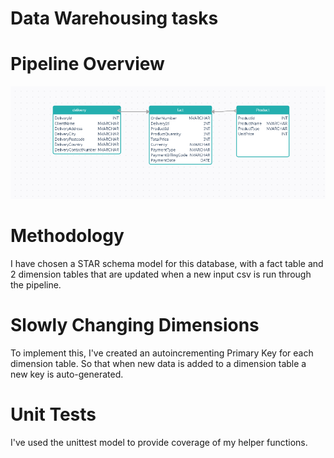 # Data Warehousing tasks


# Pipeline Overview

![alt text](diagrams/schema.png "Title")


# Methodology

I have chosen a STAR schema model for this database, with a fact table and 2 dimension tables that are updated when a new input csv is run through the pipeline.


#  Slowly Changing Dimensions

To implement this, I've created an autoincrementing Primary Key for each dimension table. So that when new data is added to a dimension table a new key is auto-generated. 

# Unit Tests

I've used the unittest model to provide coverage of my helper functions.